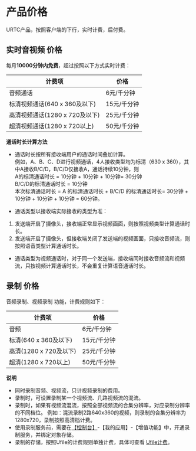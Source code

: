 

# 产品价格

URTC产品，按照客户端的下行，实时计费，后付费。

## 实时音视频 价格

每月**10000分钟内免费**，超过按照以下方式实时计费：

|计费项                               | 价格                                                              |
| ----------------------------- | ------------------------------------------------------------------ |
|音频通话                              | 6元/千分钟                                                        |
|标清视频通话(640 x 360及以下)          | 15元/千分钟                                                       |
|高清视频通话(1280 x 720及以下)         | 25元/千分钟                                                       |
|超清视频通话(1280 x 720以上)           | 50元/千分钟                                                       |

**通话时长计算方法**  

 -  通话时长按所有接收端用户的通话时间叠加计算。  
例如，A、B、C、D进行视频通话，4人接收类型均为标清（630 x 360），其中A接收B/C/D，B/C/D仅接收A，通话持续10分钟，则  
A的标清通话时长 = 10分钟 + 10分钟  + 10分钟= 30分钟  
B/C/D的标清通话时长 = 10分钟  
本次标清通话时长 = A 的标清通话时长 + B/C/D 的标清通话时长= 30分钟 + 10分钟 + 10分钟 + 10分钟 = 60分钟。  

 -  通话类型以接收端实际接收的类型为准：  
1) 发送端开启了摄像头，接收端正常显示视频画面，则按照视频类型计算通话时长。  
2) 发送端开启了摄像头，但接收端关闭了发送端的视频画面，只接收音频流，则按照语音类型计算通话时长。  

 -  通话类型为视频通话时，对于同一个发送端，接收端同时接收音频流和视频流，只按视频计算通话时长，不会重复计算语音通话时长。




## 录制 价格

音频录制、视频录制 功能，计费规则如下：
 

|计费项                           | 价格                                                                  |
| --------------------------- | ----------------------------------------------------------------------- |
|音频                            | 6元/千分钟                                                              |
|标清(640 x 360及以下)            | 15元/千分钟                                                             |
|高清(1280 x 720及以下)           | 25元/千分钟                                                             |
|超清(1280 x 720以上)             | 50元/千分钟                                                             |

**说明** 


 -  同时录制音频、视频流，只计视频录制的费用。 
 -  录制时，可设置录制某一个视频流、几路视频流的混流。
 -  录制时，如果有视频流混流，按照全部视频流的合集分辨率，对应录制分辨率的不同档位。
    例如：混流录制2路640x360的视频，则录制的合集分辨率为1280x720，录制按照高清档计费。     
 -  使用录制服务前，需要在[【控制台】](https://console.ucloud.cn/urtc/manage)-【我的应用】-【增值功能】中，开通录制服务，并绑定对象存储。       
 -  录制的存储，按照Ufile的计费规则单独计费，具体可查看 [Ufile计费](https://docs.ucloud.cn/storage_cdn/ufile/bill/new)。
 
